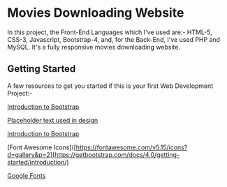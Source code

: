# Movies Downloading Website

In this project, the Front-End Languages which I've used are:- HTML-5, CSS-3, Javascript, Bootstrap-4, and, for the Back-End, I've used PHP and MySQL. It's a fully responsive movies downloading website.



## Getting Started
A few resources to get you started if this is your first Web Development Project:-

[Introduction to Bootstrap](https://getbootstrap.com/docs/4.0/getting-started/introduction/)

[Placeholder text used in design](https://www.lipsum.com/)

[Introduction to Bootstrap](https://getbootstrap.com/docs/4.0/getting-started/introduction/)

[Font Awesome Icons]([https://fontawesome.com/v5.15/icons?d=gallery&p=2](https://getbootstrap.com/docs/4.0/getting-started/introduction/)


[Google Fonts](https://fonts.google.com/)


  
